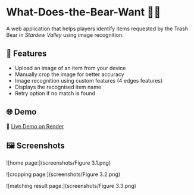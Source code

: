 # What-Does-the-Bear-Want 🐻🌽  
A web application that helps players identify items requested by the Trash Bear in *Stardew Valley* using image recognition.

## 🎯 Features

- Upload an image of an item from your device
- Manually crop the image for better accuracy
- Image recognition using custom features (4 edges features)
- Displays the recognised item name
- Retry option if no match is found

## 🌐 Demo

🚀 [Live Demo on Render](https://svbear.onrender.com/)

## 🖼️ Screenshots
![home page:](screenshots/Figure 3.1.png)

![cropping page:](screenshots/Figure 3.2.png)

![matching result page:](screenshots/Figure 3.3.png)



